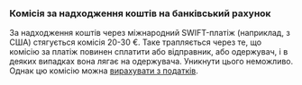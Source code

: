 ### Комісія за надходження коштів на банківський рахунок

За надходження коштів через міжнародний SWIFT-платіж (наприклад, з США) стягується комісія 20-30 €. Таке трапляється
через те, що комісію за платіж повинен сплатити або відправник, або одержувач, і в деяких випадках вона лягає на
одержувача. Уникнути цього неможливо. Однак цю комісію
можна [вирахувати з податків](#комісія-за-переказ-на-банківський-рахунок).
